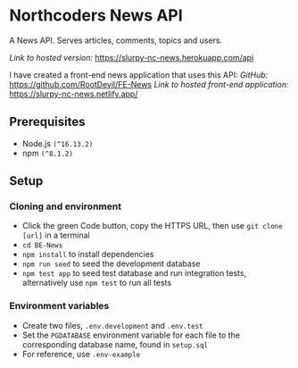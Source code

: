 # Northcoders News API

A News API.  Serves articles, comments, topics and users.

*Link to hosted version:* https://slurpy-nc-news.herokuapp.com/api

I have created a front-end news application that uses this API:
*GitHub:* https://github.com/RootDevil/FE-News
*Link to hosted front-end application:* https://slurpy-nc-news.netlify.app/

## Prerequisites
- Node.js `(^16.13.2)`
- npm `(^8.1.2)`

## Setup 
### Cloning and environment
- Click the green Code button, copy the HTTPS URL, then use `git clone [url]` in a terminal
- `cd BE-News`
- `npm install` to install dependencies
- `npm run seed` to seed the development database
- `npm test app` to seed test database and run integration tests, alternatively use `npm test` to run all tests 
### Environment variables
- Create two files, `.env.development` and `.env.test`
- Set the `PGDATABASE` environment variable for each file to the corresponding database name, found in `setup.sql`
- For reference, use `.env-example`



